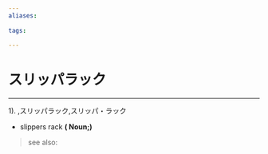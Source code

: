 ```yaml
---
aliases:
    
tags:
    
---
```


# スリッパラック
---
1).
,スリッパラック,スリッパ・ラック

- slippers rack
**( Noun;)**
> see also: 
            